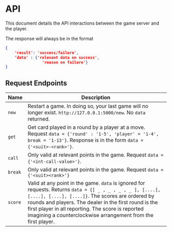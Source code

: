 # API

This document details the API interactions between the game server
and the player.

The response will always be in the format
```json
{
    'result': 'success/failure',
    'data' : {'relevant data on success',
                'reason on failure'}
}
```

## Request Endpoints

Name                     | Description
-------------------------|--------------------------------------
`new`     | Restart a game. In doing so, your last game will no longer exist.  `http://127.0.0.1:5000/new`. No `data` returned.
`get`     | Get card played in a round by a player at a move. Request `data = {'round' : '1-5', 'player' = '1-4', break = '1-13'}`. Response is in the form `data = {'<suit>-<rank>'}`.
`call`  | Only valid at relevant points in the game. Request `data = {'<int-call-value>'}`.
`break` | Only valid at relevant points in the game. Request `data = {'<suit><rank>'}`
`score` | Valid at any point in the game. `data` is ignored for requests. Returns `data = {[ _ , _ , _ , _ ], [....], [....], [....], [....]}`. The scores are ordered by rounds and players. The dealer in the first round is the first player in all reporting. The score is reported imagining a counterclockwise arrangement from the first player.